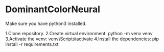 # DominantColorNeural
Make sure you have python3 installed.

1.Clone repository.
2.Create virtual environment: python -m venv venv
3.Activate the venv: venv\Scripts\activate
4.Install the dependencies: pip install -r requirements.txt
